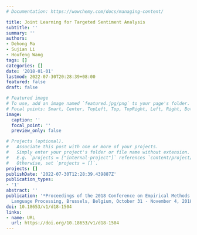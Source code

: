 ```yaml
---
# Documentation: https://wowchemy.com/docs/managing-content/

title: Joint Learning for Targeted Sentiment Analysis
subtitle: ''
summary: ''
authors:
- Dehong Ma
- Sujian Li
- Houfeng Wang
tags: []
categories: []
date: '2018-01-01'
lastmod: 2022-07-30T20:28:39+08:00
featured: false
draft: false

# Featured image
# To use, add an image named `featured.jpg/png` to your page's folder.
# Focal points: Smart, Center, TopLeft, Top, TopRight, Left, Right, BottomLeft, Bottom, BottomRight.
image:
  caption: ''
  focal_point: ''
  preview_only: false

# Projects (optional).
#   Associate this post with one or more of your projects.
#   Simply enter your project's folder or file name without extension.
#   E.g. `projects = ["internal-project"]` references `content/project/deep-learning/index.md`.
#   Otherwise, set `projects = []`.
projects: []
publishDate: '2022-07-30T12:28:39.439887Z'
publication_types:
- '1'
abstract: ''
publication: '*Proceedings of the 2018 Conference on Empirical Methods in Natural
  Language Processing, Brussels, Belgium, October 31 - November 4, 2018*'
doi: 10.18653/v1/d18-1504
links:
- name: URL
  url: https://doi.org/10.18653/v1/d18-1504
---
```

